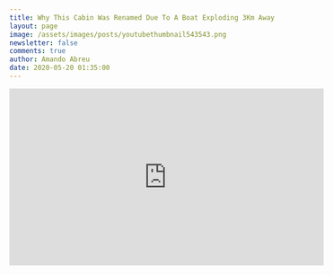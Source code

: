 ```yaml
---
title: Why This Cabin Was Renamed Due To A Boat Exploding 3Km Away
layout: page
image: /assets/images/posts/youtubethumbnail543543.png
newsletter: false
comments: true
author: Amando Abreu
date: 2020-05-20 01:35:00
---
```

<iframe width="560" height="315" src="https://www.youtube.com/embed/UJlN7O02Yqw" frameborder="0" allow="accelerometer; autoplay; encrypted-media; gyroscope; picture-in-picture" allowfullscreen></iframe>